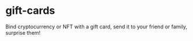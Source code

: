 # gift-cards
 Bind cryptocurrency or NFT with a gift card, send it to your friend or family, surprise them!
